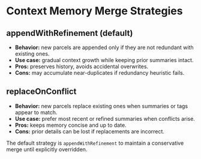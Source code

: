 # Context Memory Merge Strategies

## appendWithRefinement (default)
- **Behavior:** new parcels are appended only if they are not redundant with existing ones.
- **Use case:** gradual context growth while keeping prior summaries intact.
- **Pros:** preserves history, avoids accidental overwrites.
- **Cons:** may accumulate near-duplicates if redundancy heuristic fails.

## replaceOnConflict
- **Behavior:** new parcels replace existing ones when summaries or tags appear to match.
- **Use case:** prefer most recent or refined summaries when conflicts arise.
- **Pros:** keeps memory concise and up to date.
- **Cons:** prior details can be lost if replacements are incorrect.

The default strategy is `appendWithRefinement` to maintain a conservative merge until explicitly overridden.
